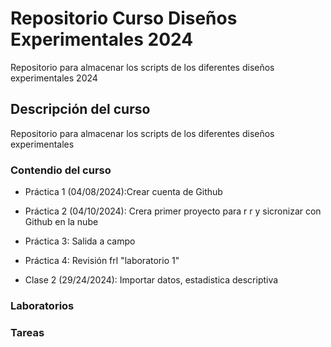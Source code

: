 # Repositorio Curso Diseños Experimentales 2024
Repositorio para almacenar los scripts de los diferentes diseños experimentales 2024

## Descripción del curso
Repositorio para almacenar los scripts de los diferentes diseños experimentales

### Contendio del curso
+ Práctica 1 (04/08/2024):Crear cuenta de Github
  
+ Práctica 2 (04/10/2024): Crera primer proyecto para r r y sicronizar con Github en la nube

+ Práctica 3: Salida a campo

+ Práctica 4: Revisión frl "laboratorio 1"

+ Clase 2 (29/24/2024): Importar datos, estadistica descriptiva

### Laboratorios







### Tareas
